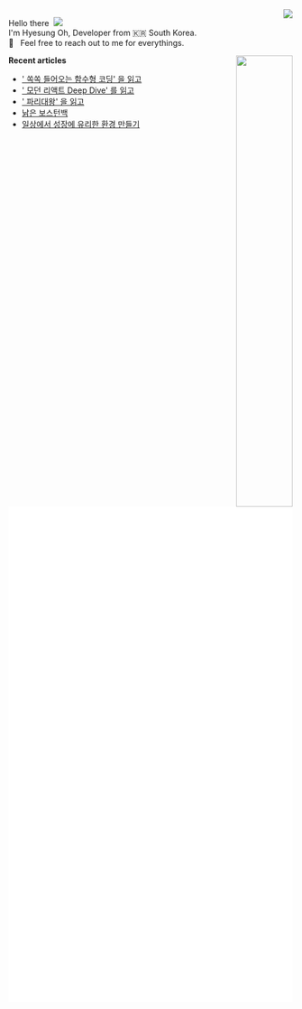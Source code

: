 <img align="right" src="https://hits.seeyoufarm.com/api/count/incr/badge.svg?url=https%3A%2F%2Fgithub.com%2Fhyesungoh%2Fhit-counter&count_bg=%238be9fd&title_bg=%2344475a&icon=riotgames.svg&icon_color=%23E7E7E7&title=hits&edge_flat=false">

<p align="left">

Hello there&nbsp; <img width=40 src="https://cdn.jsdelivr.net/gh/Th3Wall/assets-cdn/PersonalGithubReadme/HandGreet.gif" width="35px" /><br/>
I'm Hyesung Oh, Developer from :kr: South Korea. <br/>
💬 &nbsp; Feel free to reach out to me for everythings.<br/>

</p>

<img align="right" src="https://render.gitanimals.org/lines/hyesungoh?pet-id=1" width="100" height="800"/>

<p align="left">

**Recent articles**
<!-- BLOG-POST-LIST: START -->
* [&#39; 쏙쏙 들어오는 함수형 코딩&#39; 을 읽고](https://www.hyesungoh.xyz/쏙쏙-들어오는-함수형-코딩)
* [&#39; 모던 리액트 Deep Dive&#39; 를 읽고](https://www.hyesungoh.xyz/모던-리액트-Deep-Dive)
* [&#39; 파리대왕&#39; 을 읽고](https://www.hyesungoh.xyz/파리대왕)
* [낡은 보스턴백](https://www.hyesungoh.xyz/2023-review)
* [일상에서 성장에 유리한 환경 만들기](https://www.hyesungoh.xyz/growth-in-everyday-life)
<!-- BLOG-POST-LIST: END -->

![Metrics](/github-metrics.svg)

</p>
